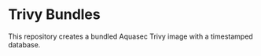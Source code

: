 # Trivy Bundles

This repository creates a bundled Aquasec Trivy image with a timestamped database.
